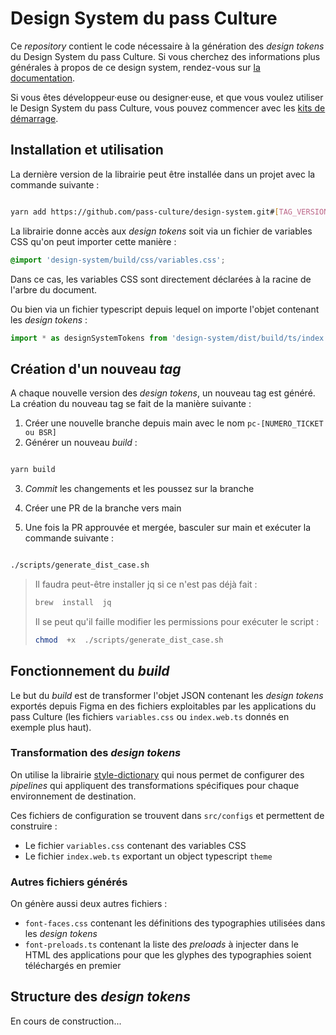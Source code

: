 # Design System du pass Culture

Ce _repository_ contient le code nécessaire à la génération des _design tokens_ du Design System du pass Culture. Si vous cherchez des informations plus générales à propos de ce design system, rendez-vous sur [la documentation](https://zeroheight.com/6b27136ed).

Si vous êtes développeur·euse ou designer·euse, et que vous voulez utiliser le Design System du pass Culture, vous pouvez commencer avec les [kits de démarrage](https://zeroheight.com/6b27136ed/p/02dbf9-kit-de-demarrage).

## Installation et utilisation

La dernière version de la librairie peut être installée dans un projet avec la commande suivante :

```bash

yarn add https://github.com/pass-culture/design-system.git#[TAG_VERSION]

```

La librairie donne accès aux _design tokens_ soit via un fichier de variables CSS qu'on peut importer cette manière :

```css
@import 'design-system/build/css/variables.css';
```

Dans ce cas, les variables CSS sont directement déclarées à la racine de l'arbre du document.

Ou bien via un fichier typescript depuis lequel on importe l'objet contenant les _design tokens_ :

```js
import * as designSystemTokens from 'design-system/dist/build/ts/index.web'
```

## Création d'un nouveau _tag_

A chaque nouvelle version des _design tokens_, un nouveau tag est généré. La création du nouveau tag se fait de la manière suivante :

1. Créer une nouvelle branche depuis main avec le nom `pc-[NUMERO_TICKET ou BSR]`
2. Générer un nouveau _build_ :

```bash

yarn build

```

3. _Commit_ les changements et les poussez sur la branche

4. Créer une PR de la branche vers main

5. Une fois la PR approuvée et mergée, basculer sur main et exécuter la commande suivante :

```bash

./scripts/generate_dist_case.sh

```

> Il faudra peut-être installer jq si ce n'est pas déjà fait :
>
> ```bash
> brew  install  jq
> ```
>
> Il se peut qu'il faille modifier les permissions pour exécuter le script :
>
> ```bash
> chmod  +x  ./scripts/generate_dist_case.sh
> ```

## Fonctionnement du _build_

Le but du _build_ est de transformer l'objet JSON contenant les _design tokens_ exportés depuis Figma en des fichiers exploitables par les applications du pass Culture (les fichiers `variables.css` ou `index.web.ts` donnés en exemple plus haut).

### Transformation des _design tokens_

On utilise la librairie [style-dictionary](https://github.com/amzn/style-dictionary) qui nous permet de configurer des _pipelines_ qui appliquent des transformations spécifiques pour chaque environnement de destination.

Ces fichiers de configuration se trouvent dans `src/configs` et permettent de construire :

- Le fichier `variables.css` contenant des variables CSS
- Le fichier `index.web.ts` exportant un object typescript `theme`

### Autres fichiers générés

On génère aussi deux autres fichiers :

- `font-faces.css` contenant les définitions des typographies utilisées dans les _design tokens_
- `font-preloads.ts` contenant la liste des _preloads_ à injecter dans le HTML des applications pour que les glyphes des typographies soient téléchargés en premier

## Structure des _design tokens_

En cours de construction...
